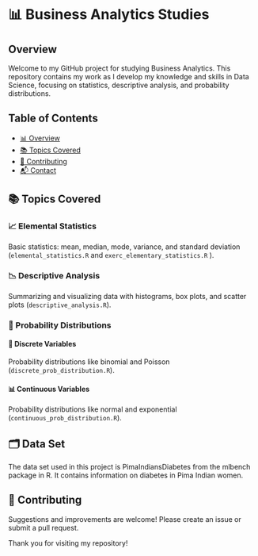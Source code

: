 # 📊 Business Analytics Studies

## Overview

Welcome to my GitHub project for studying Business Analytics. This repository contains my work as I develop my knowledge and skills in Data Science, focusing on statistics, descriptive analysis, and probability distributions.

## Table of Contents

- [📊 Overview](#overview)
- [📚 Topics Covered](#topics-covered)
- [🤝 Contributing](#contributing)
- [📬 Contact](#contact)

## 📚 Topics Covered
### 📈 Elemental Statistics
  Basic statistics: mean, median, mode, variance, and standard deviation (`elemental_statistics.R` and `exerc_elementary_statistics.R` ).

### 📉 Descriptive Analysis
  Summarizing and visualizing data with histograms, box plots, and scatter plots (`descriptive_analysis.R`).

### 🎲 Probability Distributions
 #### 🎲 Discrete Variables
  Probability distributions like binomial and Poisson (`discrete_prob_distribution.R`).

 #### 📊 Continuous Variables
  Probability distributions like normal and exponential (`continuous_prob_distribution.R`).

## 🗂 Data Set
  The data set used in this project is PimaIndiansDiabetes from the mlbench package in R. It contains information on diabetes in Pima Indian women.

## 🤝 Contributing
Suggestions and improvements are welcome! Please create an issue or submit a pull request.

Thank you for visiting my repository!

